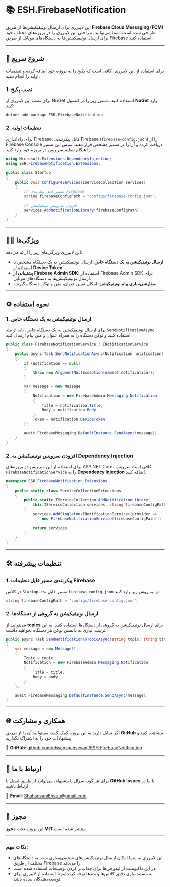 
# 📚 ESH.FirebaseNotification

این لایبرری برای ارسال نوتیفیکیشن‌ها از طریق **Firebase Cloud Messaging (FCM)** طراحی شده است. شما می‌توانید به راحتی این لایبرری را در پروژه‌های مختلف خود برای ارسال نوتیفیکیشن‌ها به دستگاه‌های موبایل از طریق Firebase استفاده کنید.

---

## 🚀 شروع سریع

برای استفاده از این لایبرری، کافی است که پکیج را به پروژه خود اضافه کرده و تنظیمات اولیه را انجام دهید.

### 1. نصب پکیج

برای نصب این لایبرری از NuGet استفاده کنید. دستور زیر را در کنسول **NuGet** وارد کنید:

```bash
dotnet add package ESH.FirebaseNotification
```

### 2. تنظیمات اولیه

برای راه‌اندازی Firebase، فایل پیکربندی Firebase (`firebase-config.json`) را از Firebase Console دریافت کرده و آن را در مسیر مشخص قرار دهید. سپس این مسیر را هنگام تنظیم سرویس در پروژه خود وارد کنید.

```csharp
using Microsoft.Extensions.DependencyInjection;
using ESH.FirebaseNotification.Extensions;

public class Startup
{
    public void ConfigureServices(IServiceCollection services)
    {
        // مسیر فایل پیکربندی Firebase
        string firebaseConfigPath = "configs/firebase-config.json";
        
        // افزودن سرویس نوتیفیکیشن
        services.AddNotificationLibrary(firebaseConfigPath);
    }
}
```

---

## 🧑‍💻 ویژگی‌ها

این لایبرری ویژگی‌های زیر را ارائه می‌دهد:

- **ارسال نوتیفیکیشن به یک دستگاه خاص**: ارسال نوتیفیکیشن به یک دستگاه مشخص با استفاده از **Device Token**.
- **پشتیبانی از Firebase Admin SDK**: استفاده از Firebase Admin SDK برای ارسال نوتیفیکیشن‌ها به دستگاه‌های موبایل.
- **سفارشی‌سازی پیام نوتیفیکیشن**: امکان تعیین عنوان، متن و توکن دستگاه گیرنده.

---

## ⚙️ نحوه استفاده

### 1. ارسال نوتیفیکیشن به یک دستگاه خاص

برای ارسال نوتیفیکیشن به یک دستگاه خاص، باید از متد `SendNotificationAsync` استفاده کنید و توکن دستگاه را به همراه عنوان و متن پیام ارسال کنید.

```csharp
public class FirebaseNotificationService : INotificationService
{
    public async Task SendNotificationAsync(Notification notification)
    {
        if (notification == null)
        {
            throw new ArgumentNullException(nameof(notification));
        }

        var message = new Message
        {
            Notification = new FirebaseAdmin.Messaging.Notification
            {
                Title = notification.Title,
                Body = notification.Body
            },
            Token = notification.DeviceToken
        };

        await FirebaseMessaging.DefaultInstance.SendAsync(message);
    }
}
```

### 2. افزودن سرویس نوتیفیکیشن به Dependency Injection

برای استفاده از این سرویس در پروژه‌های ASP.NET Core، کافی است سرویس `FirebaseNotificationService` را به **Dependency Injection** اضافه کنید.

```csharp
namespace ESH.FirebaseNotification.Extensions
{
    public static class ServiceCollectionExtensions
    {
        public static IServiceCollection AddNotificationLibrary(
            this IServiceCollection services, string firebaseConfigPath)
        {
            services.AddSingleton<INotificationService>(provider =>
                new FirebaseNotificationService(firebaseConfigPath));
            
            return services;
        }
    }
}
```

---

## 🛠️ تنظیمات پیشرفته

### 1. پیکربندی مسیر فایل تنظیمات Firebase

در کلاس `Startup.cs`، مسیر فایل `firebase-config.json` را به روش زیر وارد کنید:

```csharp
string firebaseConfigPath = "configs/firebase-config.json";
```

### 2. ارسال نوتیفیکیشن به گروهی از دستگاه‌ها

می‌توانید از **topics** برای ارسال نوتیفیکیشن به گروهی از دستگاه‌ها استفاده کنید. به این ترتیب، نیازی به دانستن توکن هر دستگاه نخواهید داشت:

```csharp
public async Task SendNotificationToTopicAsync(string topic, string title, string body)
{
    var message = new Message()
    {
        Topic = topic,
        Notification = new FirebaseAdmin.Messaging.Notification
        {
            Title = title,
            Body = body
        }
    };

    await FirebaseMessaging.DefaultInstance.SendAsync(message);
}
```

---

## 🌐 همکاری و مشارکت

اگر تمایل دارید به این پروژه کمک کنید، می‌توانید آن را از طریق **GitHub** مشاهده کنید و پیشنهادات خود را به اشتراک بگذارید.

🔗 **GitHub**: [github.com/ehsanshahsevani/ESH.FirebaseNotification](https://github.com/ehsanshahsevani/ESH.FirebaseNotification)

---

## 📧 ارتباط با ما

برای هر گونه سوال یا پیشنهاد، می‌توانید از طریق ایمیل یا **GitHub Issues** با ما در ارتباط باشید:

📧 **Email**: ShahsevaniEhsan@gmail.com

---

## 📝 مجوز

این پروژه تحت **مجوز MIT** منتشر شده است.

---

### نکات مهم:
- این لایبرری به شما امکان ارسال نوتیفیکیشن‌های شخصی‌سازی شده به دستگاه‌های مختلف از طریق Firebase را می‌دهد.
- در این داکیومنت از ایموجی‌ها برای جذاب‌تر کردن توضیحات استفاده شده است.
- به مستندسازی دقیق کلاس‌ها و متدها توجه کرده‌ایم تا استفاده از لایبرری برای توسعه‌دهندگان ساده باشد.
